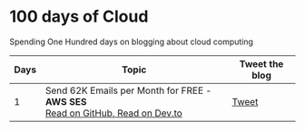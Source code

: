 # 100 days of Cloud
Spending One Hundred days on blogging about cloud computing

|  Days | Topic  | Tweet the blog|
| ------------ | ------------ | ------------ |
|  1 | Send 62K Emails per Month for FREE - **AWS SES** </br>[Read on GitHub, ](./) [Read on Dev.to ](https://dev.to/anuvindhs/how-to-send-62000-emails-for-free-amazon-ses-3oc6) | [Tweet](https://link.anuvindh.com/twitter/DAY-1-AMAZON-SES-tweet.html) |

